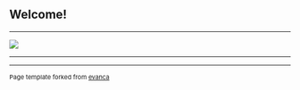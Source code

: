 ## Welcome!

---


<img src="https://i0.wp.com/elitepath.org/forum/wp-content/uploads/2019/01/maxresdefault.jpg?fit=1280%2C720&ssl=1"/>

---



---
<p style="font-size:11px">Page template forked from <a href="https://github.com/evanca/quick-portfolio">evanca</a></p>
<!-- Remove above link if you don't want to attibute -->
